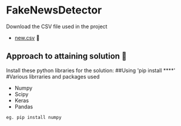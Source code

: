 # FakeNewsDetector

Download the CSV file used in the project
- [new.csv](https://drive.google.com/file/d/1er9NJTLUA3qnRuyhfzuN0XUsoIC4a-_q/view)  🚀


## Approach to attaining solution 🔖
Install these python libraries for the solution:
##Using 'pip install ****'
#Various librraries and packages used
- Numpy
- Scipy
- Keras
- Pandas


```eg. pip install numpy```
